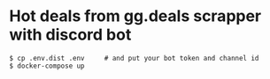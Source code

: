 # Hot deals from gg.deals scrapper with discord bot

```
$ cp .env.dist .env     # and put your bot token and channel id
$ docker-compose up
```
